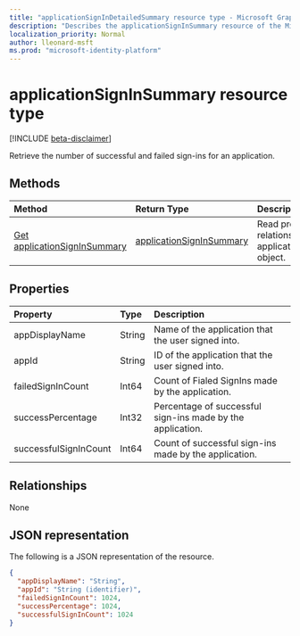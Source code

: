 ```yaml
---
title: "applicationSignInDetailedSummary resource type - Microsoft Graph API"
description: "Describes the applicationSignInSummary resource of the Microsoft Graph API"
localization_priority: Normal
author: lleonard-msft
ms.prod: "microsoft-identity-platform"
---
```


# applicationSignInSummary resource type

[!INCLUDE [beta-disclaimer](../../includes/beta-disclaimer.md)]

Retrieve the number of successful and failed sign-ins for an application. 

## Methods

| Method       | Return Type | Description |
|:-------------|:------------|:------------|
| [Get applicationSignInSummary](../api/applicationsigninsummary-get.md) | [applicationSignInSummary](applicationsigninsummary.md) | Read properties and relationships of applicationSignInSummary object. |

## Properties
| Property     | Type        | Description |
|:-------------|:------------|:------------|
|appDisplayName|String|Name of the application that the user signed into.|
|appId|String| 	ID of the application that the user signed into.|
|failedSignInCount|Int64|Count of Fialed SignIns made by the application.|
|successPercentage|Int32|Percentage of successful sign-ins made by the application.|
|successfulSignInCount|Int64|Count of successful sign-ins made by the application.|

## Relationships
None


## JSON representation

The following is a JSON representation of the resource.

<!-- {
  "blockType": "resource",
  "optionalProperties": [

  ],
  "@odata.type": "microsoft.graph.applicationSignInSummary"
}-->

```json
{
  "appDisplayName": "String",
  "appId": "String (identifier)",
  "failedSignInCount": 1024,
  "successPercentage": 1024,
  "successfulSignInCount": 1024
}

```

<!-- uuid: 8fcb5dbc-d5aa-4681-8e31-b001d5168d79
2015-10-25 14:57:30 UTC -->
<!-- {
  "type": "#page.annotation",
  "description": "applicationSignInSummary resource",
  "keywords": "",
  "section": "documentation",
  "tocPath": ""
}-->